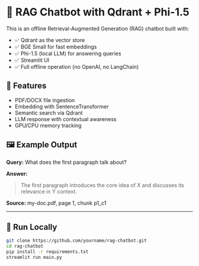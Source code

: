 # 🧠 RAG Chatbot with Qdrant + Phi-1.5

This is an offline Retrieval-Augmented Generation (RAG) chatbot built with:

- ✅ Qdrant as the vector store
- ✅ BGE Small for fast embeddings
- ✅ Phi-1.5 (local LLM) for answering queries
- ✅ Streamlit UI
- ✅ Full offline operation (no OpenAI, no LangChain)

## 🔧 Features

- PDF/DOCX file ingestion
- Embedding with SentenceTransformer
- Semantic search via Qdrant
- LLM response with contextual awareness
- GPU/CPU memory tracking

## 🖼 Example Output

**Query:** What does the first paragraph talk about?

**Answer:**
> The first paragraph introduces the core idea of X and discusses its relevance in Y context.

**Source:** my-doc.pdf, page 1, chunk p1_c1

---

## 🚀 Run Locally

```bash
git clone https://github.com/yourname/rag-chatbot.git
cd rag-chatbot
pip install -r requirements.txt
streamlit run main.py
